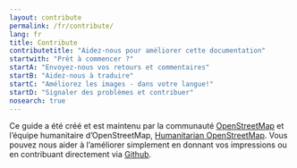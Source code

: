 ```yaml
---
layout: contribute
permalink: /fr/contribute/
lang: fr
title: Contribute
contributetitle: "Aidez-nous pour améliorer cette documentation"
startwith: "Prêt à commencer ?"
startA: "Envoyez-nous vos retours et commentaires"
startB: "Aidez-nous à traduire"
startC: "Améliorez les images - dans votre langue!"
startD: "Signaler des problèmes et contribuer"
nosearch: true
---
```

Ce guide a été créé et est maintenu par la communauté [OpenStreetMap](https://www.openstreetmap.org/) et l’équipe humanitaire d’OpenStreetMap, [Humanitarian OpenStreetMap](https://www.hotosm.org/). Vous pouvez nous aider à l’améliorer simplement en donnant vos impressions ou en contribuant directement via [Github](http://github.com/hotosm/learnosm).
